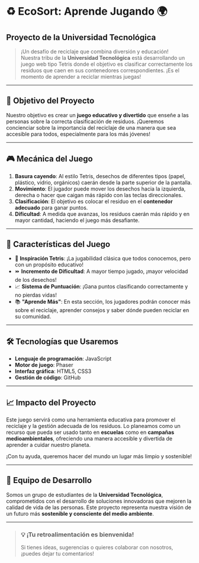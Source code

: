 # ♻️ **EcoSort: Aprende Jugando** 🌍

## Proyecto de la **Universidad Tecnológica** 

> ¡Un desafío de reciclaje que combina diversión y educación!  
> Nuestra tribu de la **Universidad Tecnológica** está desarrollando un juego web tipo Tetris donde el objetivo es clasificar correctamente los residuos que caen en sus contenedores correspondientes. ¡Es el momento de aprender a reciclar mientras juegas!

---

## 🚀 **Objetivo del Proyecto**

Nuestro objetivo es crear un **juego educativo y divertido** que enseñe a las personas sobre la correcta clasificación de residuos. ¡Queremos concienciar sobre la importancia del reciclaje de una manera que sea accesible para todos, especialmente para los más jóvenes!

---

## 🎮 **Mecánica del Juego**

1. **Basura cayendo**: Al estilo Tetris, desechos de diferentes tipos (papel, plástico, vidrio, orgánicos) caerán desde la parte superior de la pantalla.
2. **Movimiento**: El jugador puede mover los desechos hacia la izquierda, derecha o hacer que caigan más rápido con las teclas direccionales.
3. **Clasificación**: El objetivo es colocar el residuo en el **contenedor adecuado** para ganar puntos.
4. **Dificultad**: A medida que avanzas, los residuos caerán más rápido y en mayor cantidad, haciendo el juego más desafiante.

---

## 🌟 **Características del Juego**

- 🧩 **Inspiración Tetris**: ¡La jugabilidad clásica que todos conocemos, pero con un propósito educativo!
- ⏩ **Incremento de Dificultad**: A mayor tiempo jugado, ¡mayor velocidad de los desechos!
- 📈 **Sistema de Puntuación**: ¡Gana puntos clasificando correctamente y no pierdas vidas!
- 📚 **"Aprende Más"**: En esta sección, los jugadores podrán conocer más sobre el reciclaje, aprender consejos y saber dónde pueden reciclar en su comunidad.


---

## 🛠 **Tecnologías que Usaremos**

- **Lenguaje de programación**: JavaScript
- **Motor de juego**: Phaser
- **Interfaz gráfica**: HTML5, CSS3
- **Gestión de código**: GitHub


---

## 📈 **Impacto del Proyecto**

Este juego servirá como una herramienta educativa para promover el reciclaje y la gestión adecuada de los residuos. Lo planeamos como un recurso que pueda ser usado tanto en **escuelas** como en **campañas medioambientales**, ofreciendo una manera accesible y divertida de aprender a cuidar nuestro planeta.

¡Con tu ayuda, queremos hacer del mundo un lugar más limpio y sostenible!

---

## 🤝 **Equipo de Desarrollo**

Somos un grupo de estudiantes de la **Universidad Tecnológica**, comprometidos con el desarrollo de soluciones innovadoras que mejoren la calidad de vida de las personas. Este proyecto representa nuestra visión de un futuro más **sostenible y consciente del medio ambiente**.

---

> ### 💡 ¡Tu retroalimentación es bienvenida!
> Si tienes ideas, sugerencias o quieres colaborar con nosotros, ¡puedes dejar tu comentarios!
